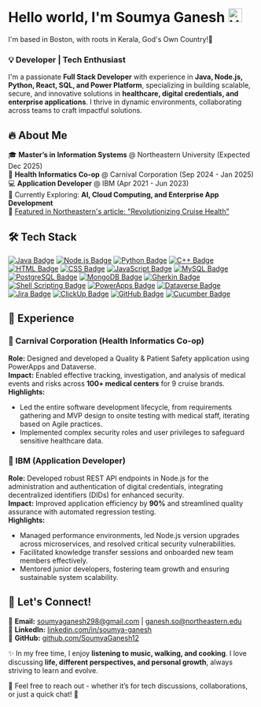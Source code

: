 # Hello world, I'm Soumya Ganesh <img src="https://user-images.githubusercontent.com/1303154/88677602-1635ba80-d120-11ea-84d8-d263ba5fc3c0.gif" width="28px" height="28px" alt="Hello">

I'm based in Boston, with roots in Kerala, God's Own Country!🌴 

### 💡 Developer | Tech Enthusiast 

I'm a passionate **Full Stack Developer** with experience in **Java, Node.js, Python, React, SQL, and Power Platform**, specializing in building scalable, secure, and innovative solutions in **healthcare, digital credentials, and enterprise applications**. I thrive in dynamic environments, collaborating across teams to craft impactful solutions.

## 🔥 About Me

🎓 **Master’s in Information Systems** @ Northeastern University (Expected Dec 2025)  
🏢 **Health Informatics Co-op** @ Carnival Corporation (Sep 2024 - Jan 2025)  
💻 **Application Developer** @ IBM (Apr 2021 - Jun 2023)  
📍 Currently Exploring: **AI, Cloud Computing, and Enterprise App Development**  
📣 [Featured in Northeastern's article: "Revolutionizing Cruise Health"](https://miami.northeastern.edu/news/revolutionizing-cruise-health-co-op-student-develops-innovative-app-for-carnival-corporation/)

## 🛠️ Tech Stack

[![Java Badge](https://img.shields.io/badge/-Java-ED8B00?style=for-the-badge&logo=java&logoColor=white)](#)
[![Node.js Badge](https://img.shields.io/badge/-Node.js-339933?style=for-the-badge&logo=node.js&logoColor=white)](#)
[![Python Badge](https://img.shields.io/badge/-Python-3776AB?style=for-the-badge&logo=python&logoColor=white)](#)
[![C++ Badge](https://img.shields.io/badge/-C++-00599C?style=for-the-badge&logo=c%2B%2B&logoColor=white)](#)
[![HTML Badge](https://img.shields.io/badge/-HTML-E34F26?style=for-the-badge&logo=html5&logoColor=white)](#)
[![CSS Badge](https://img.shields.io/badge/-CSS-1572B6?style=for-the-badge&logo=css3&logoColor=white)](#)
[![JavaScript Badge](https://img.shields.io/badge/-JavaScript-F0DB4F?style=for-the-badge&logo=javascript&logoColor=black)](#)
[![MySQL Badge](https://img.shields.io/badge/-MySQL-4479A1?style=for-the-badge&logo=mysql&logoColor=white)](#)
[![PostgreSQL Badge](https://img.shields.io/badge/-PostgreSQL-336791?style=for-the-badge&logo=postgresql&logoColor=white)](#)
[![MongoDB Badge](https://img.shields.io/badge/-MongoDB-47A248?style=for-the-badge&logo=mongodb&logoColor=white)](#)
[![Gherkin Badge](https://img.shields.io/badge/-Gherkin-79B8FF?style=for-the-badge&logo=data&logoColor=white)](#)
[![Shell Scripting Badge](https://img.shields.io/badge/-Shell_Scripting-4EAA25?style=for-the-badge&logo=gnu-bash&logoColor=white)](#)
[![PowerApps Badge](https://img.shields.io/badge/-PowerApps-742774?style=for-the-badge&logoColor=white)](#)
[![Dataverse Badge](https://img.shields.io/badge/-Dataverse-1A73E8?style=for-the-badge&logo=microsoft&logoColor=white)](#)
[![Jira Badge](https://img.shields.io/badge/-Jira-0052CC?style=for-the-badge&logo=jira&logoColor=white)](#)
[![ClickUp Badge](https://img.shields.io/badge/-ClickUp-5B5B5B?style=for-the-badge&logo=clickup&logoColor=white)](#)
[![GitHub Badge](https://img.shields.io/badge/-GitHub-181717?style=for-the-badge&logo=github&logoColor=white)](#)
[![Cucumber Badge](https://img.shields.io/badge/-Cucumber-23D96C?style=for-the-badge&logo=cucumber&logoColor=white)](#)

## 💼 Experience

### 🌟 Carnival Corporation (Health Informatics Co-op)
**Role:** Designed and developed a Quality & Patient Safety application using PowerApps and Dataverse.  
**Impact:** Enabled effective tracking, investigation, and analysis of medical events and risks across **100+ medical centers** for 9 cruise brands.   
**Highlights:**  
- Led the entire software development lifecycle, from requirements gathering and MVP design to onsite testing with medical staff, iterating based on Agile practices.  
- Implemented complex security roles and user privileges to safeguard sensitive healthcare data.

### 🌟 IBM (Application Developer)
**Role:**  Developed robust REST API endpoints in Node.js for the administration and authentication of digital credentials, integrating decentralized identifiers (DIDs) for enhanced security.     
**Impact:**  Improved application efficiency by **90%** and streamlined quality assurance with automated regression testing.    
**Highlights:**  
- Managed performance environments, led Node.js version upgrades across microservices, and resolved critical security vulnerabilities.  
- Facilitated knowledge transfer sessions and onboarded new team members effectively.  
- Mentored junior developers, fostering team growth and ensuring sustainable system scalability.

## 🤝 Let's Connect!

💌 **Email:** [soumyaganesh298@gmail.com](mailto:soumyaganesh298@gmail.com) | [ganesh.so@northeastern.edu](mailto:ganesh.so@northeastern.edu)   
💼 **LinkedIn:** [linkedin.com/in/soumya-ganesh](https://linkedin.com/in/soumya-ganesh)  
🐙 **GitHub:** [github.com/SoumyaGanesh12](https://github.com/SoumyaGanesh12)  

✨ In my free time, I enjoy **listening to music, walking, and cooking**. I love discussing **life, different perspectives, and personal growth**, always striving to learn and evolve.  

🔗 Feel free to reach out - whether it’s for tech discussions, collaborations, or just a quick chat! 🚀

